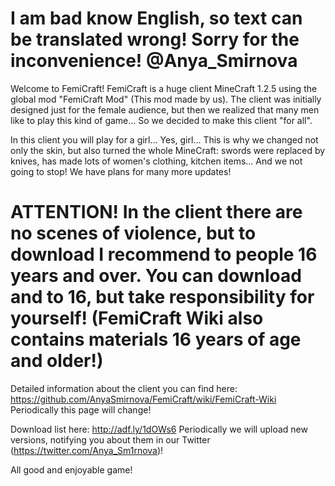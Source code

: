 I am bad know English, so text can be translated wrong! Sorry for the inconvenience! @Anya_Smirnova
=

Welcome to FemiCraft!
FemiCraft is a huge client MineCraft 1.2.5 using the global mod "FemiCraft Mod" (This mod made by us).
The client was initially designed just for the female audience, but then we realized that many men like to play this kind of game...
So we decided to make this client "for all".

In this client you will play for a girl... Yes, girl... 
This is why we changed not only the skin, but also turned the whole MineCraft:
swords were replaced by knives, has made lots of women's clothing, kitchen items... 
And we not going to stop! We have plans for many more updates!

ATTENTION! In the client there are no scenes of violence, but to download I recommend to people 16 years and over. You can download and to 16, but take responsibility for yourself! (FemiCraft Wiki also contains materials 16 years of age and older!)
=

Detailed information about the client you can find here:
https://github.com/AnyaSmirnova/FemiCraft/wiki/FemiCraft-Wiki
Periodically this page will change!

Download list here:
http://adf.ly/1dOWs6
Periodically we will upload new versions, notifying you about them in our Twitter (https://twitter.com/Anya_Sm1rnova)!

All good and enjoyable game!
